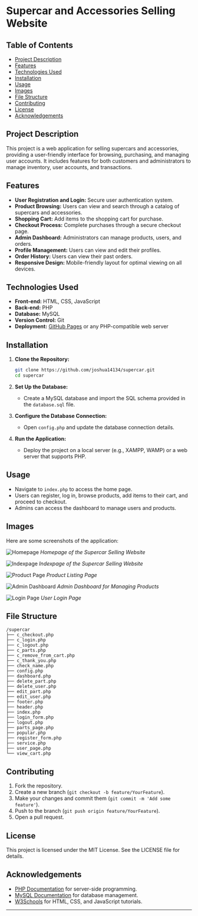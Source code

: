 # Supercar and Accessories Selling Website

## Table of Contents
- [Project Description](#project-description)
- [Features](#features)
- [Technologies Used](#technologies-used)
- [Installation](#installation)
- [Usage](#usage)
- [Images](#images)
- [File Structure](#file-structure)
- [Contributing](#contributing)
- [License](#license)
- [Acknowledgements](#acknowledgements)

## Project Description
This project is a web application for selling supercars and accessories, providing a user-friendly interface for browsing, purchasing, and managing user accounts. It includes features for both customers and administrators to manage inventory, user accounts, and transactions.

## Features
- **User Registration and Login:** Secure user authentication system.
- **Product Browsing:** Users can view and search through a catalog of supercars and accessories.
- **Shopping Cart:** Add items to the shopping cart for purchase.
- **Checkout Process:** Complete purchases through a secure checkout page.
- **Admin Dashboard:** Administrators can manage products, users, and orders.
- **Profile Management:** Users can view and edit their profiles.
- **Order History:** Users can view their past orders.
- **Responsive Design:** Mobile-friendly layout for optimal viewing on all devices.

## Technologies Used
- **Front-end:** HTML, CSS, JavaScript
- **Back-end:** PHP
- **Database:** MySQL
- **Version Control:** Git
- **Deployment:** [GitHub Pages](https://pages.github.com/) or any PHP-compatible web server

## Installation
1. **Clone the Repository:**
   ```bash
   git clone https://github.com/joshua14134/supercar.git
   cd supercar
   ```

2. **Set Up the Database:**
   - Create a MySQL database and import the SQL schema provided in the `database.sql` file.

3. **Configure the Database Connection:**
   - Open `config.php` and update the database connection details.

4. **Run the Application:**
   - Deploy the project on a local server (e.g., XAMPP, WAMP) or a web server that supports PHP.

## Usage
- Navigate to `index.php` to access the home page.
- Users can register, log in, browse products, add items to their cart, and proceed to checkout.
- Admins can access the dashboard to manage users and products.

## Images
Here are some screenshots of the application:

![Homepage](HOME.png)
*Homepage of the Supercar Selling Website*

![Indexpage](INDEX.png)
*Indexpage of the Supercar Selling Website*

![Product Page](product_page.png)
*Product Listing Page*

![Admin Dashboard](admin_dashboard.png)
*Admin Dashboard for Managing Products*

![Login Page](Login_Page.png)
*User Login Page*

## File Structure
```
/supercar
├── c_checkout.php
├── c_login.php
├── c_logout.php
├── c_parts.php
├── c_remove_from_cart.php
├── c_thank_you.php
├── check_name.php
├── config.php
├── dashboard.php
├── delete_part.php
├── delete_user.php
├── edit_part.php
├── edit_user.php
├── footer.php
├── header.php
├── index.php
├── login_form.php
├── logout.php
├── parts_page.php
├── popular.php
├── register_form.php
├── service.php
├── user_page.php
└── view_cart.php
```

## Contributing
1. Fork the repository.
2. Create a new branch (`git checkout -b feature/YourFeature`).
3. Make your changes and commit them (`git commit -m 'Add some feature'`).
4. Push to the branch (`git push origin feature/YourFeature`).
5. Open a pull request.

## License
This project is licensed under the MIT License. See the LICENSE file for details.

## Acknowledgements
- [PHP Documentation](https://www.php.net/docs.php) for server-side programming.
- [MySQL Documentation](https://dev.mysql.com/doc/) for database management.
- [W3Schools](https://www.w3schools.com/) for HTML, CSS, and JavaScript tutorials.

---
